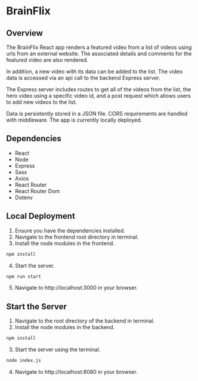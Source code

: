 # BrainFlix

## Overview

The BrainFlix React app renders a featured video from a list of videos using urls from an external website. The associated details and comments for the featured video are also rendered.

In addition, a new video with its data can be added to the list. The video data is accessed via an api call to the backend Express server.

The Express server includes routes to get all of the videos from the list, the hero video using a specific video id, and a post request which allows users to add new videos to the list.

Data is persistently stored in a JSON file. CORS requirements are handled with middleware. The app is currently locally deployed.

## Dependencies

- React
- Node
- Express
- Sass
- Axios
- React Router
- React Router Dom
- Dotenv

## Local Deployment

1. Ensure you have the dependencies installed.
2. Navigate to the frontend root directory in terminal.
3. Install the node modules in the frontend.

```bash
npm install
```

4. Start the server.

```bash
npm run start
```

5. Navigate to http://localhost:3000 in your browser.

## Start the Server

1. Navigate to the root directory of the backend in terminal.
2. Install the node modules in the backend.

```bash
npm install
```

3. Start the server using the terminal.

```bash
node index.js
```

4. Navigate to http://localhost:8080 in your browser.